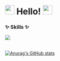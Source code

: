 <h1><img src="https://emojis.slackmojis.com/emojis/images/1643514598/6016/meow_coffee.png?1643514598" width="30"/> Hello!  <img src="https://emojis.slackmojis.com/emojis/images/1643515806/18232/meow_coffee2.png?1643515806" width="30"/> </h1>

<h3 align="left">✨ Skills ✨</h3>
<div align="left">
 <img src="https://img.shields.io/badge/python-20232a.svg?style=for-the-badge&logo=python&logoColor=3776AB" />&nbsp
</div>

<br>

[![Anurag's GitHub stats](https://github-readme-stats.vercel.app/api?username=seonae-j)](https://github.com/anuraghazra/github-readme-stats)
